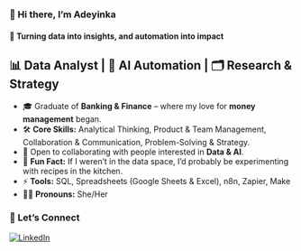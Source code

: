 ### 👋 Hi there, I’m Adeyinka  
#### 🚀 Turning data into insights, and automation into impact  

## 📊 Data Analyst | 🤖 AI Automation | 🗂️ Research & Strategy  

- 🎓 Graduate of **Banking & Finance** – where my love for **money management** began.  
- 🛠️ **Core Skills:** Analytical Thinking, Product & Team Management, Collaboration & Communication, Problem-Solving & Strategy.  
- 🔗 Open to collaborating with people interested in **Data & AI**.  
- 🍳 **Fun Fact:** If I weren’t in the data space, I’d probably be experimenting with recipes in the kitchen.  
- ⚡ **Tools:** SQL, Spreadsheets (Google Sheets & Excel), n8n, Zapier, Make  
- 🙋‍♀️ **Pronouns:** She/Her  

### 🤝 Let’s Connect
[![LinkedIn](https://img.shields.io/badge/LinkedIn-0077B5?style=for-the-badge&logo=linkedin&logoColor=white)](https://www.linkedin.com/in/adeyinka-adeyelu/)
